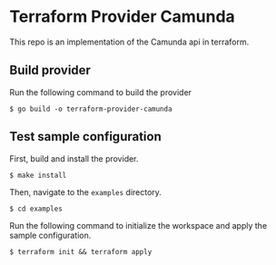 # Terraform Provider Camunda

This repo is an implementation of the Camunda api in terraform.

## Build provider

Run the following command to build the provider

```shell
$ go build -o terraform-provider-camunda
```

## Test sample configuration

First, build and install the provider.

```shell
$ make install
```

Then, navigate to the `examples` directory. 

```shell
$ cd examples
```

Run the following command to initialize the workspace and apply the sample configuration.

```shell
$ terraform init && terraform apply
```
